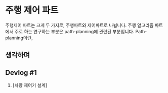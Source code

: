 # 주행 제어 파트
주행제어 파트는 크게 두 가지로, 주행파트와 제어파트로 나뉩니다.
주행 알고리즘 파트에서 주로 하는 연구하는 부분은 path-planning에 관련된 부분입니다.
Path-planning이란, 

## 생각하며


## Devlog #1
  1. [차량 제어기 설계]
